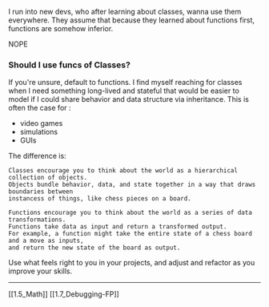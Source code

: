 I run into new devs, who after learning about classes, 
wanna use them everywhere. 
They assume that because they learned about functions first, 
functions are somehow inferior. 

NOPE

### Should I use funcs of Classes?

If you're unsure, default to functions. 
I find myself reaching for classes when I need something long-lived and stateful that would be easier to model if I could share behavior and data structure via inheritance. 
This is often the case for :
- video games
- simulations
- GUIs

The difference is: 

```
Classes encourage you to think about the world as a hierarchical collection of objects.
Objects bundle behavior, data, and state together in a way that draws boundaries between
instancess of things, like chess pieces on a board.
```

``` 
Functions encourage you to think about the world as a series of data transformations. 
Functions take data as input and return a transformed output.
For example, a function might take the entire state of a chess board and a move as inputs,
and return the new state of the board as output. 
```

Use what feels right to you in your projects,
and adjust and refactor as you improve your skills. 

---
[[1.5_Math]]
[[1.7_Debugging-FP]]